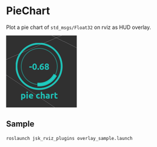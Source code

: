 # PieChart
Plot a pie chart of `std_msgs/Float32` on rviz as HUD overlay.

![](images/pie_chart.png)

## Sample
```
roslaunch jsk_rviz_plugins overlay_sample.launch
```
